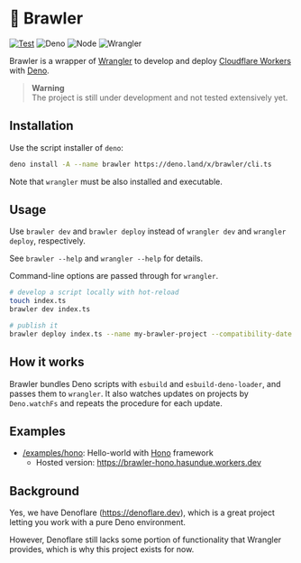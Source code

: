 # 🥊 Brawler

<!-- deno-fmt-ignore-start -->

[![Test](https://github.com/hasundue/brawler/actions/workflows/test.yml/badge.svg)](https://github.com/hasundue/brawler/actions/workflows/test.yml)
![Deno](https://img.shields.io/badge/Deno-v1.39.0-blue?logo=deno) <!-- @denopendabot denoland/deno -->
![Node](https://img.shields.io/badge/Node-v21.4.0-blue?logo=node) <!-- @denopendabot nodejs/node -->
![Wrangler](https://img.shields.io/badge/Wrangler-3.6.0-blue?logo=cloudflare)

Brawler is a wrapper of [Wrangler](https://developers.cloudflare.com/workers/wrangler/get-started) to develop and deploy
[Cloudflare Workers](https://workers.cloudflare.com) with [Deno](https://deno.land).

<!-- deno-fmt-ignore-end -->

> **Warning**\
> The project is still under development and not tested extensively yet.

## Installation

Use the script installer of `deno`:

```sh
deno install -A --name brawler https://deno.land/x/brawler/cli.ts
```

Note that `wrangler` must be also installed and executable.

## Usage

Use `brawler dev` and `brawler deploy` instead of `wrangler dev` and
`wrangler deploy`, respectively.

See `brawler --help` and `wrangler --help` for details.

Command-line options are passed through for `wrangler`.

```sh
# develop a script locally with hot-reload
touch index.ts
brawler dev index.ts

# publish it
brawler deploy index.ts --name my-brawler-project --compatibility-date 2023-08-15
```

## How it works

Brawler bundles Deno scripts with `esbuild` and `esbuild-deno-loader`, and
passes them to `wrangler`. It also watches updates on projects by `Deno.watchFs`
and repeats the procedure for each update.

## Examples

- [/examples/hono](/examples/hono): Hello-world with
  [Hono](https://github.com/honojs/hono) framework
  - Hosted version: https://brawler-hono.hasundue.workers.dev

## Background

Yes, we have Denoflare (https://denoflare.dev), which is a great project letting
you work with a pure Deno environment.

However, Denoflare still lacks some portion of functionality that Wrangler
provides, which is why this project exists for now.
